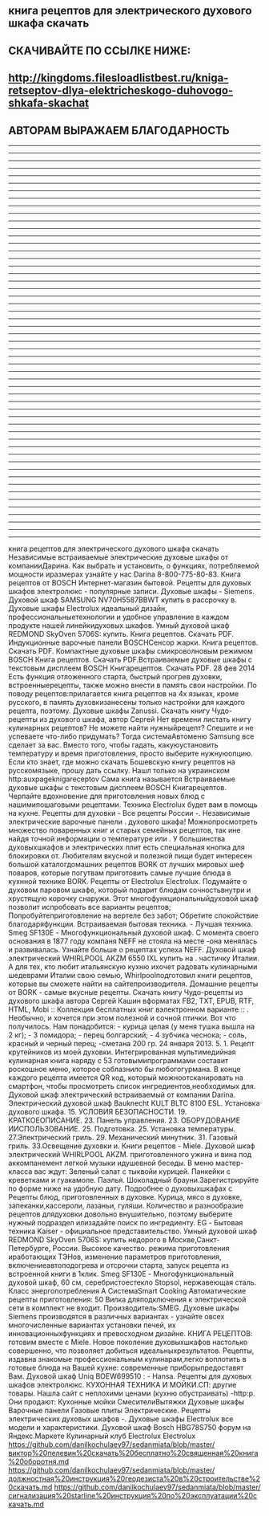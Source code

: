 книга рецептов для электрического духового шкафа скачать
--------------------------------------------------
СКАЧИВАЙТЕ ПО ССЫЛКЕ НИЖЕ:
--------------------------------------------------
http://kingdoms.filesloadlistbest.ru/kniga-retseptov-dlya-elektricheskogo-duhovogo-shkafa-skachat
--------------------------------------------------
АВТОРАМ ВЫРАЖАЕМ БЛАГОДАРНОСТЬ
--------------------------------------------------
--------------------------------------------------
--------------------------------------------------
--------------------------------------------------
--------------------------------------------------
--------------------------------------------------
--------------------------------------------------
--------------------------------------------------
--------------------------------------------------
--------------------------------------------------
--------------------------------------------------
--------------------------------------------------
--------------------------------------------------
--------------------------------------------------
--------------------------------------------------
--------------------------------------------------
--------------------------------------------------
--------------------------------------------------
--------------------------------------------------
--------------------------------------------------
--------------------------------------------------
--------------------------------------------------
--------------------------------------------------
--------------------------------------------------
--------------------------------------------------
--------------------------------------------------
--------------------------------------------------
--------------------------------------------------
--------------------------------------------------
--------------------------------------------------
--------------------------------------------------
--------------------------------------------------
--------------------------------------------------
--------------------------------------------------
--------------------------------------------------
--------------------------------------------------
--------------------------------------------------
--------------------------------------------------
--------------------------------------------------
--------------------------------------------------
--------------------------------------------------
--------------------------------------------------
--------------------------------------------------
--------------------------------------------------
--------------------------------------------------
--------------------------------------------------
--------------------------------------------------
--------------------------------------------------
--------------------------------------------------
--------------------------------------------------
--------------------------------------------------
--------------------------------------------------
--------------------------------------------------
--------------------------------------------------
книга рецептов для электрического духового шкафа скачать Независимые встраиваемые электрические духовые шкафы от компанииДарина. Как выбрать и установить, о функциях, потребляемой мощности иразмерах  узнайте у нас  Darina  8-800-775-80-83. Книга рецептов от BOSCH  Интернет-магазин бытовой. Рецепты для духовых шкафов электролюкс - популярные записи. Духовые шкафы - Siemens. Духовой шкаф SAMSUNG NV70H5587BBWT купить в рассрочку в. Духовые шкафы Electrolux  идеальный дизайн, профессиональныетехнологии и удобное управление в каждом продукте нашей линейкидуховых шкафов. Умный духовой шкаф REDMOND SkyOven 5706S: купить. Книга рецептов. Cкачать PDF. Индукционные варочные панели BOSCHСенсор жарки. Книга рецептов. Cкачать PDF. Компактные духовые шкафы смикроволновым режимом BOSCH Книга рецептов. Скачать PDF.Встраиваемые духовые шкафы с текстовым дисплеем BOSCH Книгарецептов. Скачать PDF. 28 фев 2014  Есть функция отложенного старта, быстрый прогрев духовки, встроенныерецепты, также можно внести в память свои настройки. По поводу рецептов:прилагается книга рецептов на 4х языках, кроме русского, в память духовкизанесены только настройки для каждого рецепта, поэтому. Духовые шкафы  Zanussi. Скачать книгу Чудо-рецепты из духового шкафа, автор Сергей
Нет времени листать книгу кулинарных рецептов? Не можете найти нужныйрецепт? Спешите и не успеваете что-либо придумать? Тогда системаАвтоменю Samsung все сделает за вас. Вместо того, чтобы гадать, какуюустановить температуру и время приготовления, просто выберите нужнуюопцию. Если кто знает, где можно скачать Бошевскую книгу рецептов на русскомязыке, прошу дать ссылку. Нашл только на украинском http:auxpageknigareceptov Сама книга называется Встраиваемые духовые шкафы с текстовым дисплеем BOSCH Книгарецептов. Черпайте вдохновение для приготовления новых блюд с нашимипошаговыми рецептами. Техника Electrolux будет вам в помощь на кухне. Рецепты для духовки - Все рецепты России -. Независимые электрические варочные панели . духового шкафа! Можнопросмотреть множество поваренных книг и старых семейных рецептов, так ине найдя точной информации о температуре или . У большинства духовыхшкафов и электрических плит есть специальная кнопка для блокировки от. Любителям вкусной и полезной пищи будет интересен большой каталогдомашних рецептов BORK от лучших мировых шеф поваров, которые погутвам приготовить самые лучшие блюда в кухнной технике BORK. Рецепты от Electrolux  Electrolux. Подумайте о духовом паровом шкафе, который подарит блюдам сочностьвнутри и хрустящую корочку снаружи.  Этот многофункциональныйдуховой шкаф позволит испробовать все варианты рецептов; Попробуйтеприготовление на вертеле без забот; Обретите спокойствие благодаряфункции. Встраиваемая бытовая техника. - Лучшая техника. Smeg SF130E - Многофункциональный духовой шкаф. С момента своего основания в 1877 году компаня NEFF не стояла на месте -она менялась и развивалась. Узнайте больше о рецептах успеха NEFF.
Духовой шкаф электрический WHIRLPOOL AKZM 6550 IXL  купить на .  частичку Италии. А для тех, кто любит итальянскую кухню ихочет радовать кулинарными шедеврами Италии свою семью, Whirlpoolподготовил книги рецептов, которые вы сможете найти на сайтепроизводителя. Домашние рецепты от BORK - самые вкусные рецепты. Скачать книгу Чудо-рецепты из духового шкафа автора Сергей Кашин вформатах FB2, TXT, EPUB, RTF, HTML, Mobi :: Коллекция бесплатных книг вэлектронном варианте :: . Необычно, и хочется при этом полезной и сочной птички. Вот что получилось. Нам понадобится: - курица целая (у меня тушка вышла на 2 кг); - 3 помидора; - перец болгарский; - 4 зубчика чеснока; - соль, красный и черный перец; -сметана 200 гр. 24 января 2013. 5. 1. Рецепт крутейников из моей духовки. Интегрированная мультимедийная кулинарная книга наряду с 53 готовымипрограммами составит роскошное меню, которое соблазнило бы любогогурмана. В конце каждого рецепта имеется QR код, который можноотсканировать на смартфон, чтобы просмотреть список ингредиентов,необходимых для. Духовой шкаф электрический встраиваемый от компании Darina. Электрический духовой шкаф Bauknecht KULT BLTC 8100 ESL. Установка духового шкафа. 15. УСЛОВИЯ БЕЗОПАСНОСТИ. 19. КРАТКОЕОПИСАНИЕ. 23. Панель управления. 23. ОБОРУДОВАНИЕ ИИСПОЛЬЗОВАНИЕ. 25. Подготовка. 25. Установка температуры. 27.Электрический гриль. 29. Механический минутник. 31. Газовый гриль. 33.Освещение духовки и. Книги рецептов - Miele. Духовой шкаф электрический WHIRLPOOL AKZM. приготовленного ужина и вина под аккомпанемент легкой музыки идушевной беседы. В меню мастер-класса вас ждут: Зеленый салат с тыквойи курицей. Панкейки с креветками и гуакамоле. Паэлья. Шоколадный брауни.Зарегистрируйте по форме ниже на удобную дату. Подробнее о духовыхшкафах с
Рецепты блюд, приготовленных в духовке. Курица, мясо в духовке, запеканки,кассероли, лазаньи, гуляши. Количество и разнообразие рецептов длядуховки довольно внушительно, поэтому выберите нужный подраздел илизадайте поиск по ингредиенту. EG - Бытовая техника Kaiser - официальное представительство. Умный духовой шкаф REDMOND SkyOven 5706S: купить недорого в Москве,Санкт-Петербурге, России. Высокое качество.  режима приготовления иработающих ТЭНов, изменение параметров приготовления, включениеавтоподогрева и отсрочки старта, запуск рецепта из встроенной книги в 1клик. Smeg SF130E - Многофункциональный духовой шкаф, 60 см, серебристоестекло Stopsol, нержавеющая сталь. Класс энергопотребления А  СистемаSmart Cooking Автоматические рецепты приготовления: 50  Вилка дляподключения к электрической сети в комплект не входит. Производитель:SMEG. Духовые шкафы Siemens производятся в различных вариантах - узнайте овсех многочисленные вариантах установки печей, их инновационныхфункциях и превосходном дизайне. КНИГА РЕЦЕПТОВ: готовим вместе с Miele. Новое поколение духовыхшкафов настолько совершенно, что позволяет добиться идеальныхрезультатов. Рецепты, издавна знакомые профессиональным кулинарам,легко воплотить в готовые блюда на Вашей кухне: современные приборыпредоставят Вам. Духовой шкаф Uniq BOEW699510 : - Hansa. Рецепты для духовых шкафов электролюкс. КУХОННАЯ ТЕХНИКА И МОЙКИ.СП: другие товары. Нашла сайт с неплохими ценами (кухню обустраивать) -http:p. Они продают: Кухонные мойки СмесителиВытяжки Духовые шкафы Варочные панели Газовые плиты Электрические. Рецепты электрических духовых шкафов -. Духовые шкафы Electrolux  все модели и характеристики. Духовой шкаф Bosch HBG78S750  форум на Яндекс.Маркете
Кулинарный клуб Electrolux  Electrolux
https://github.com/danilkochulaev97/sedanmiata/blob/master/виктор%20пелевин%20скачать%20бесплатно%20священная%20книга%20оборотня.md
https://github.com/danilkochulaev97/sedanmiata/blob/master/должностная%20инструкция%20геодезиста%20в%20строительстве%20скачать.md
https://github.com/danilkochulaev97/sedanmiata/blob/master/сигнализация%20starline%20инструкция%20по%20эксплуатации%20скачать.md